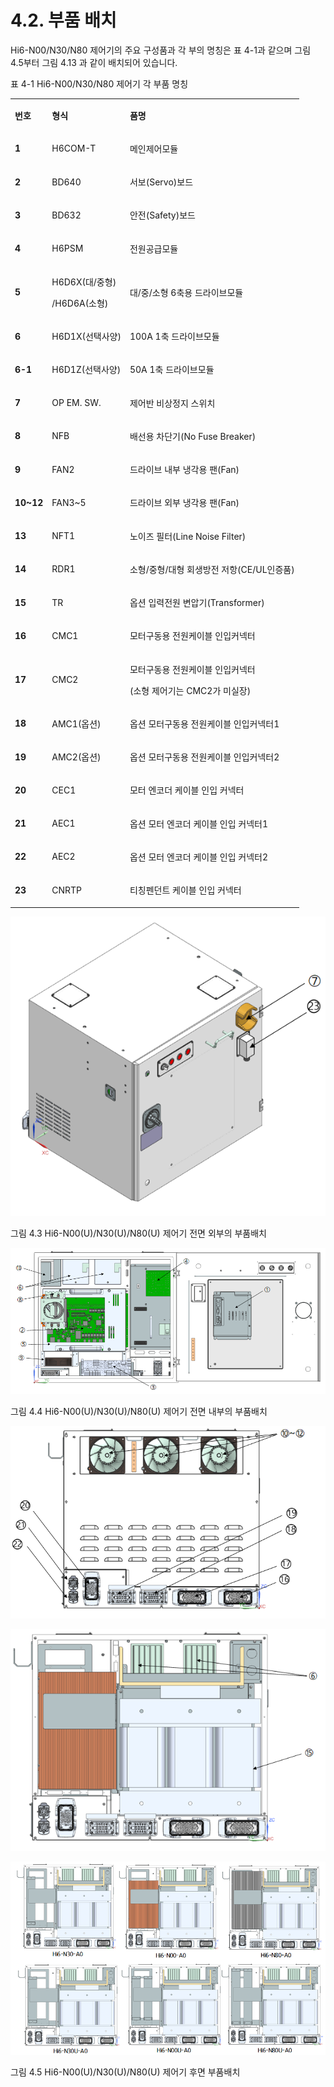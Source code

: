 ﻿# 4.2. 부품 배치

Hi6-N00/N30/N80 제어기의 주요 구성품과 각 부의 명칭은 표 4-1과 같으며 그림 4.5부터 그림 4.13 과 같이 배치되어 있습니다.

표 4-1 Hi6-N00/N30/N80 제어기 각 부품 명칭

<table>
<tbody>
<tr class="odd">
<td><p><strong>번호</strong></p></td>
<td><p><strong>형식</strong></p></td>
<td><p><strong>품명</strong></p></td>
</tr>
<tr class="even">
<td><p><strong>1</strong></p></td>
<td><p>H6COM-T</p></td>
<td><p>메인제어모듈</p></td>
</tr>
<tr class="odd">
<td><p><strong>2</strong></p></td>
<td><p>BD640</p></td>
<td><p>서보(Servo)보드</p></td>
</tr>
<tr class="even">
<td><p><strong>3</strong></p></td>
<td><p>BD632</p></td>
<td><p>안전(Safety)보드</p></td>
</tr>
<tr class="odd">
<td><p><strong>4</strong></p></td>
<td><p>H6PSM</p></td>
<td><p>전원공급모듈</p></td>
</tr>
<tr class="even">
<td><p><strong>5</strong></p></td>
<td><p>H6D6X(대/중형)</p>
<p>/H6D6A(소형)</p></td>
<td><p>대/중/소형 6축용 드라이브모듈</p></td>
</tr>
<tr class="odd">
<td><p><strong>6</strong></p></td>
<td><p>H6D1X(선택사양)</p></td>
<td><p>100A 1축 드라이브모듈</p></td>
</tr>
<tr class="even">
<td><p><strong>6-1</strong></p></td>
<td><p>H6D1Z(선택사양)</p></td>
<td><p>50A 1축 드라이브모듈</p></td>
</tr>
<tr class="odd">
<td><p><strong>7</strong></p></td>
<td><p>OP EM. SW.</p></td>
<td><p>제어반 비상정지 스위치</p></td>
</tr>
<tr class="even">
<td><p><strong>8</strong></p></td>
<td><p>NFB</p></td>
<td><p>배선용 차단기(No Fuse Breaker)</p></td>
</tr>
<tr class="odd">
<td><p><strong>9</strong></p></td>
<td><p>FAN2</p></td>
<td><p>드라이브 내부 냉각용 팬(Fan)</p></td>
</tr>
<tr class="even">
<td><p><strong>10~12</strong></p></td>
<td><p>FAN3~5</p></td>
<td><p>드라이브 외부 냉각용 팬(Fan)</p></td>
</tr>
<tr class="odd">
<td><p><strong>13</strong></p></td>
<td><p>NFT1</p></td>
<td><p>노이즈 필터(Line Noise Filter)</p></td>
</tr>
<tr class="even">
<td><p><strong>14</strong></p></td>
<td><p>RDR1</p></td>
<td><p>소형/중형/대형 회생방전 저항(CE/UL인증품)</p></td>
</tr>
<tr class="odd">
<td><p><strong>15</strong></p></td>
<td><p>TR</p></td>
<td><p>옵션 입력전원 변압기(Transformer)</p></td>
</tr>
<tr class="even">
<td><p><strong>16</strong></p></td>
<td><p>CMC1</p></td>
<td><p>모터구동용 전원케이블 인입커넥터</p></td>
</tr>
<tr class="odd">
<td><p><strong>17</strong></p></td>
<td><p>CMC2</p></td>
<td><p>모터구동용 전원케이블 인입커넥터</p>
<p>(소형 제어기는 CMC2가 미실장)</p></td>
</tr>
<tr class="even">
<td><p><strong>18</strong></p></td>
<td><p>AMC1(옵션)</p></td>
<td><p>옵션 모터구동용 전원케이블 인입커넥터1</p></td>
</tr>
<tr class="odd">
<td><p><strong>19</strong></p></td>
<td><p>AMC2(옵션)</p></td>
<td><p>옵션 모터구동용 전원케이블 인입커넥터2</p></td>
</tr>
<tr class="even">
<td><p><strong>20</strong></p></td>
<td><p>CEC1</p></td>
<td><p>모터 엔코더 케이블 인입 커넥터</p></td>
</tr>
<tr class="odd">
<td><p><strong>21</strong></p></td>
<td><p>AEC1</p></td>
<td><p>옵션 모터 엔코더 케이블 인입 커넥터1</p></td>
</tr>
<tr class="even">
<td><p><strong>22</strong></p></td>
<td><p>AEC2</p></td>
<td><p>옵션 모터 엔코더 케이블 인입 커넥터2</p></td>
</tr>
<tr class="odd">
<td><p><strong>23</strong></p></td>
<td><p>CNRTP</p></td>
<td><p>티칭펜던트 케이블 인입 커넥터</p></td>
</tr>
</tbody>
</table>

![프레임없음|513x513픽셀](../_assets/그림_4.3_Hi6-N00(U),N30(U),N80(U)_제어기_전면_외부의_부품배치.png  )

그림 4.3 Hi6-N00(U)/N30(U)/N80(U) 제어기 전면 외부의 부품배치

![프레임없음|793x793픽셀](../_assets/그림_4.4_Hi6-N00(U),N30(U),N80(U)_제어기_전면_내부의_부품배치.png  )

그림 4.4 Hi6-N00(U)/N30(U)/N80(U) 제어기 전면 내부의 부품배치

![프레임없음|733x733픽셀](../_assets/그림_4.5_Hi6-N00(U),N30(U),N80(U)_제어기_후면_부품배치-1.png  )

![프레임없음|652x652픽셀](../_assets/그림_4.5_Hi6-N00(U),N30(U),N80(U)_제어기_후면_부품배치.png  )

![프레임없음|722x722픽셀](../_assets/그림_4.5_Hi6-N00(U),N30(U),N80(U)_제어기_후면_부품배치-3.png  )

그림 4.5 Hi6-N00(U)/N30(U)/N80(U) 제어기 후면 부품배치
